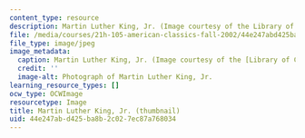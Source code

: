 ```yaml
---
content_type: resource
description: Martin Luther King, Jr. (Image courtesy of the Library of Congress.)
file: /media/courses/21h-105-american-classics-fall-2002/44e247abd425ba8b2c027ec87a768034_21h-105f02-th.jpg
file_type: image/jpeg
image_metadata:
  caption: Martin Luther King, Jr. (Image courtesy of the [Library of Congress](http://www.loc.gov/rr/print/).)
  credit: ''
  image-alt: Photograph of Martin Luther King, Jr.
learning_resource_types: []
ocw_type: OCWImage
resourcetype: Image
title: Martin Luther King, Jr. (thumbnail)
uid: 44e247ab-d425-ba8b-2c02-7ec87a768034
---
```

